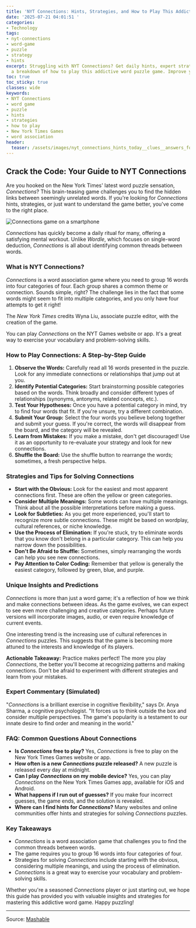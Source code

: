 ```yaml
---
title: 'NYT Connections: Hints, Strategies, and How to Play This Addictive Word Game'
date: '2025-07-21 04:01:51 '
categories:
- Technology
tags:
- nyt-connections
- word-game
- puzzle
- strategy
- hints
excerpt: Struggling with NYT Connections? Get daily hints, expert strategies, and
  a breakdown of how to play this addictive word puzzle game. Improve your score today!
toc: true
toc_sticky: true
classes: wide
keywords:
- NYT Connections
- word game
- puzzle
- hints
- strategies
- how to play
- New York Times Games
- word association
header:
  teaser: /assets/images/nyt_connections_hints_today__clues__answers_for_ju_20250721040150.jpg
---
```


## Crack the Code: Your Guide to NYT Connections

Are you hooked on the New York Times' latest word puzzle sensation, *Connections*? This brain-teasing game challenges you to find the hidden links between seemingly unrelated words. If you're looking for *Connections* hints, strategies, or just want to understand the game better, you've come to the right place.

![Connections game on a smartphone](https://helios-i.mashable.com/imagery/articles/05G5JqhqOgyruLG5Vi7LQoJ/hero-image.jpg)

*Connections* has quickly become a daily ritual for many, offering a satisfying mental workout. Unlike *Wordle*, which focuses on single-word deduction, *Connections* is all about identifying common threads between words.

### What is NYT Connections?

*Connections* is a word association game where you need to group 16 words into four categories of four. Each group shares a common theme or connection. Sounds simple, right? The challenge lies in the fact that some words might seem to fit into multiple categories, and you only have four attempts to get it right!

The *New York Times* credits Wyna Liu, associate puzzle editor, with the creation of the game.

You can play *Connections* on the NYT Games website or app. It's a great way to exercise your vocabulary and problem-solving skills.

### How to Play Connections: A Step-by-Step Guide

1.  **Observe the Words:** Carefully read all 16 words presented in the puzzle. Look for any immediate connections or relationships that jump out at you.
2.  **Identify Potential Categories:** Start brainstorming possible categories based on the words. Think broadly and consider different types of relationships (synonyms, antonyms, related concepts, etc.).
3.  **Test Your Hypotheses:** Once you have a potential category in mind, try to find four words that fit. If you're unsure, try a different combination.
4.  **Submit Your Group:** Select the four words you believe belong together and submit your guess. If you're correct, the words will disappear from the board, and the category will be revealed.
5.  **Learn from Mistakes:** If you make a mistake, don't get discouraged! Use it as an opportunity to re-evaluate your strategy and look for new connections.
6.  **Shuffle the Board:** Use the shuffle button to rearrange the words; sometimes, a fresh perspective helps.

### Strategies and Tips for Solving Connections

*   **Start with the Obvious:** Look for the easiest and most apparent connections first. These are often the yellow or green categories.
*   **Consider Multiple Meanings:** Some words can have multiple meanings. Think about all the possible interpretations before making a guess.
*   **Look for Subtleties:** As you get more experienced, you'll start to recognize more subtle connections. These might be based on wordplay, cultural references, or niche knowledge.
*   **Use the Process of Elimination:** If you're stuck, try to eliminate words that you know don't belong in a particular category. This can help you narrow down the possibilities.
*   **Don't Be Afraid to Shuffle:** Sometimes, simply rearranging the words can help you see new connections.
*   **Pay Attention to Color Coding:** Remember that yellow is generally the easiest category, followed by green, blue, and purple.

### Unique Insights and Predictions

*Connections* is more than just a word game; it's a reflection of how we think and make connections between ideas. As the game evolves, we can expect to see even more challenging and creative categories. Perhaps future versions will incorporate images, audio, or even require knowledge of current events.

One interesting trend is the increasing use of cultural references in *Connections* puzzles. This suggests that the game is becoming more attuned to the interests and knowledge of its players.

**Actionable Takeaway:** Practice makes perfect! The more you play *Connections*, the better you'll become at recognizing patterns and making connections. Don't be afraid to experiment with different strategies and learn from your mistakes.

### Expert Commentary (Simulated)

"*Connections* is a brilliant exercise in cognitive flexibility," says Dr. Anya Sharma, a cognitive psychologist. "It forces us to think outside the box and consider multiple perspectives. The game's popularity is a testament to our innate desire to find order and meaning in the world."

### FAQ: Common Questions About Connections

*   **Is *Connections* free to play?** Yes, *Connections* is free to play on the New York Times Games website or app.
*   **How often is a new *Connections* puzzle released?** A new puzzle is released every day at midnight.
*   **Can I play *Connections* on my mobile device?** Yes, you can play *Connections* on the New York Times Games app, available for iOS and Android.
*   **What happens if I run out of guesses?** If you make four incorrect guesses, the game ends, and the solution is revealed.
*   **Where can I find hints for *Connections*?** Many websites and online communities offer hints and strategies for solving *Connections* puzzles.

### Key Takeaways

*   *Connections* is a word association game that challenges you to find the common threads between words.
*   The game requires you to group 16 words into four categories of four.
*   Strategies for solving *Connections* include starting with the obvious, considering multiple meanings, and using the process of elimination.
*   *Connections* is a great way to exercise your vocabulary and problem-solving skills.

Whether you're a seasoned *Connections* player or just starting out, we hope this guide has provided you with valuable insights and strategies for mastering this addictive word game. Happy puzzling!

---

Source: [Mashable](https://mashable.com/article/nyt-connections-hint-answer-today-july-21-2025)